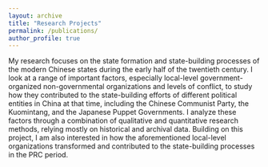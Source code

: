 ```yaml
---
layout: archive
title: "Research Projects"
permalink: /publications/
author_profile: true
---
```


My research focuses on the state formation and state-building processes of the modern Chinese states during the early half of the twentieth century. I look at a range of important factors, especially local-level government-organized non-governmental organizations and levels of conflict, to study how they contributed to the state-building efforts of different political entities in China at that time, including the Chinese Communist Party, the Kuomintang, and the Japanese Puppet Governments. I analyze these factors through a combination of qualitative and quantitative research methods, relying mostly on historical and archival data. Building on this project, I am also interested in how the aforementioned local-level organizations transformed and contributed to the state-building processes in the PRC period.
